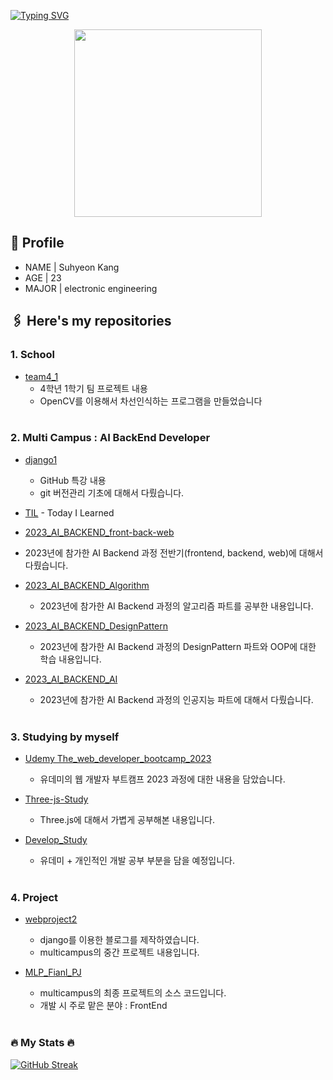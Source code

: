 [![Typing SVG](https://readme-typing-svg.demolab.com?font=Caprasimo&size=30&pause=1000&width=435&lines=Hello!+Welcome+to+my+Repo)](https://git.io/typing-svg)

<div align="center">
<img src="https://user-images.githubusercontent.com/93653747/261169652-39fbbbb5-d76c-4bc7-b47f-3c48730ca71e.gif" width="300" height="300">
</div>

## 📖 Profile

- NAME | Suhyeon Kang
- AGE | 23
- MAJOR | electronic engineering

## 🖇️ Here's my repositories

### 1. School

- [team4_1](https://github.com/Imshyeon/team4_1)
  - 4학년 1학기 팀 프로젝트 내용
  - OpenCV를 이용해서 차선인식하는 프로그램을 만들었습니다
<br><br>

### 2. Multi Campus : AI BackEnd Developer

- [django1](https://github.com/Imshyeon/django1)
  - GitHub 특강 내용
  - git 버전관리 기초에 대해서 다뤘습니다.

- [TIL](https://github.com/Imshyeon/TIL) - Today I Learned

- [2023_AI_BACKEND_front-back-web](https://github.com/Imshyeon/2023_AI_BACKEND_front-back-web)

- 2023년에 참가한 AI Backend 과정 전반기(frontend, backend, web)에 대해서 다뤘습니다.

- [2023_AI_BACKEND_Algorithm](https://github.com/Imshyeon/2023_AI_BACKEND_Algorithm)
    - 2023년에 참가한 AI Backend 과정의 알고리즘 파트를 공부한 내용입니다.

- [2023_AI_BACKEND_DesignPattern](https://github.com/Imshyeon/2023_AI_BACKEND_DesignPattern)
    - 2023년에 참가한 AI Backend 과정의 DesignPattern 파트와 OOP에 대한 학습 내용입니다.

- [2023_AI_BACKEND_AI](https://github.com/Imshyeon/2023_AI_BACKEND_AI)
    - 2023년에 참가한 AI Backend 과정의 인공지능 파트에 대해서 다뤘습니다.
<br><br>

### 3. Studying by myself
- [Udemy The_web_developer_bootcamp_2023](https://github.com/Imshyeon/The_web_developer_bootcamp_2023_review)
  - 유데미의 웹 개발자 부트캠프 2023 과정에 대한 내용을 담았습니다.

- [Three-js-Study](https://github.com/Imshyeon/Three-js-Study)
  - Three.js에 대해서 가볍게 공부해본 내용입니다.

- [Develop_Study](https://github.com/Imshyeon/Develop_Study)
  - 유데미 + 개인적인 개발 공부 부분을 담을 예정입니다.
<br><br>

### 4. Project
- [webproject2](https://github.com/Imshyeon/webproject2)
  - django를 이용한 블로그를 제작하였습니다.
  - multicampus의 중간 프로젝트 내용입니다.

- [MLP_Fianl_PJ](https://github.com/Imshyeon/MLP_Final_PJ)
  - multicampus의 최종 프로젝트의 소스 코드입니다.
  - 개발 시 주로 맡은 분야 : FrontEnd
<br><br>

### 🔥 My Stats 🔥

[![GitHub Streak](http://github-readme-streak-stats.herokuapp.com?user=Imshyeon&theme=dark)](https://git.io/streak-stats)
